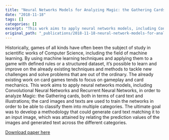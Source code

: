 ```yaml
---
title: "Neural Networks Models for Analyzing Magic: the Gathering Cards"
date: "2018-11-18"
tags: []
categories: []
excerpt: "This work aims to apply neural networks models, including Convolutional Neural Networks and Recurrent Neural Networks, in order to analyze Magic: the Gathering cards, both in terms of card text and illustrations; the card images and texts are used to train the networks in order to be able to classify them into multiple categories. The ultimate goal was to develop a methodology that could generate card text matching it to an input image, which was attained by relating the prediction values of the images and generated text across the different categories."
original_path: "_publications/2018-11-18-neural-network-models-for-analyzing-mtg-cards.md"
---
```


Historically, games of all kinds have often been the subject of study in scientific works of Computer Science, including the field of machine learning. By using machine learning techniques and applying them to a game with defined rules or a structured dataset, it’s possible to learn and improve on the already existing techniques and methods to tackle new challenges and solve problems that are out of the ordinary. The already existing work on card games tends to focus on gameplay and card mechanics. This work aims to apply neural networks models, including Convolutional Neural Networks and Recurrent Neural Networks, in order to analyze Magic: the Gathering cards, both in terms of card text and illustrations; the card images and texts are used to train the networks in order to be able to classify them into multiple categories. The ultimate goal was to develop a methodology that could generate card text matching it to an input image, which was attained by relating the prediction values of the images and generated text across the different categories.

[Download paper here](https://arxiv.org/pdf/1810.03744.pdf)

